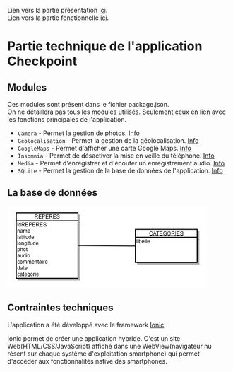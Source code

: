 Lien vers la partie présentation [ici](index.md).   
Lien vers la partie fonctionnelle [ici](technique.md).
##
# Partie technique de l'application Checkpoint

## Modules

Ces modules sont présent dans le fichier package.json.   
On ne détaillera pas tous les modules utilisés. Seulement ceux en lien avec les fonctions principales de l'application.

* `Camera` - Permet la gestion de photos. [Info](https://ionicframework.com/docs/native/camera)
* `Geolocalisation` - Permet la gestion de la géolocalisation. [Info](https://ionicframework.com/docs/native/geolocation)
* `GoogleMaps` - Permet d'afficher une carte Google Maps. [Info](https://github.com/ionic-team/ionic-native-google-maps)
* `Insomnia` - Permet de désactiver la mise en veille du téléphone. [Info](https://ionicframework.com/docs/native/insomnia)
* `Media` - Permet d'enregistrer et d'écouter un enregistrement audio. [Info](https://ionicframework.com/docs/native/media)
* `SQLite` - Permet la gestion de la base de données de l'application. [Info](https://ionicframework.com/docs/native/sqlite) 


## La base de données

![Screenshot](img/db_checkpoint.png)

## Contraintes techniques

L'application a été développé avec le framework [Ionic](https://ionicframework.com/).

Ionic permet de créer une application hybride.  C'est un site Web(HTML/CSS/JavaScript) affiché dans une WebView(navigateur nu résent sur chaque système d'exploitation smartphone) qui permet d'accéder aux fonctionnalités native des smartphones.

